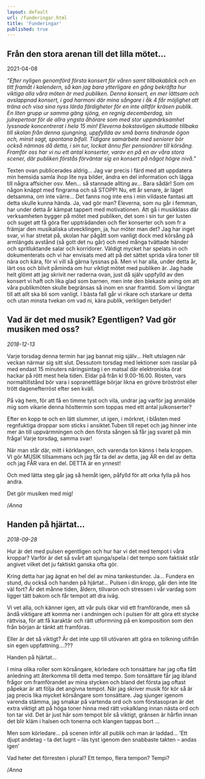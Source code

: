 ```yaml
---
layout: default
url: /funderingar.html
title: 'Funderingar'
published: true
---
```


## Från den stora arenan till det lilla mötet...
2021-04-08

_”Efter nyligen genomförd första konsert för våren samt tillbakablick och en titt framåt i kalendern, så kan jag bara ytterligare en gång bekräfta hur viktiga alla våra möten är med publiken. Denna konsert, en mer lättsam och avslappnad konsert, i god harmoni där mina sångare i åk 4 får möjlighet att träna och visa sina nyss lärda färdigheter för en inte alltför kräsen publik. En liten grupp ur samma gäng sjöng, en regnig decemberdag, sin julrepertoar för de allra yngsta åhörare som med stor uppmärksamhet lyssnade koncentrerat i hela 15 min! Eleverna bokstavligen skuttade tillbaka till skolan från denna sjungning, uppfyllda av små barns tindrande ögon och, minst sagt, spontana bifall.
Tidigare samarbete med seniorer bör också nämnas då detta, i sin tur, lockat ännu fler pensionärer till körsång.
Framför oss har vi nu ett antal konserter, varav en på en av våra stora scener, där publiken förstås förväntar sig en konsert på något högre nivå.”_

Texten ovan publicerades aldrig… Jag var precis i färd med att uppdatera min hemsida samla ihop lite nya bilder, ändra en del information och lägga till några affsicher osv.
Men… så stannade allting av… Bara sådär! Som om någon knäppt med fingrarna och så STOPP!
Nu, ett år senare, är läget detsamma, om inte värre… Det fanns nog inte ens i min vildaste fantasi att detta skulle kunna hända.
Ja, vad gör man? Eleverna, som nu går i femman, har under detta år kämpat tappert med motivationen. Att gå i musikklass där verksamheten bygger på mötet med publiken, det som i sin tur ger lusten och suget att få göra fler uppträdanden och fler konserter och som fr a främjar den musikaliska utvecklingen, ja, hur möter man det?
Jag har inget svar, vi har stretat på, skolan har pågått som vanligt dock med körsång på armlängds avstånd (så gott det nu går) och med många tvättade händer och spritluktande salar och korridorer. Väldigt mycket har spelats in och dokumenterats och vi har envisats med att på det sättet sprida våra toner till nära och kära, för vi vill så gärna lyssnas på.
Men vi har alla, under detta år, lärt oss och blivit påminda om hur viktigt mötet med publiken är. Jag hade helt glömt att jag skrivit ner raderna ovan, just då själv uppfylld av den konsert vi haft och lika glad som barnen, men inte den blekaste aning om att våra publikmöten skulle begränsas så inom en snar framtid.
Som vi längtar till att allt ska bli som vanligt. I bästa fall går vi rikare och starkare ur detta och utan minsta tvekan om vad ni, kära publik, verkligen betyder!



## Vad är det med musik? Egentligen? Vad gör musiken med oss?
*2018-12-13*

Varje torsdag denna termin har jag bannat mig själv... Helt utslagen när veckan närmar sig sitt slut. Dessutom torsdag med lektioner som rasslar på med endast 15 minuters näringsintag i en matsal där elektroniska örat hackar på rött mest hela tiden. Eldar på från kl 9.00-16.00. Rösten, vars normaltillstånd bör vara i sopranettläge börjar likna en grövre bröströst eller trött dagenefterröst efter sen kväll.

På väg hem, för att få en timme tyst och vila, undrar jag varför jag anmälde mig som vikarie denna hösttermin som toppas med ett antal julkonserter?

Efter en kopp te och en lätt slummer, ut igen, i mörkret, i blåsten med regnfuktiga droppar som sticks i ansiktet.Tuben till repet och jag hinner inte mer än till uppvärmningen och den första sången så får jag svaret på min fråga! Varje torsdag, samma svar!

När man står där, mitt i körklangen, och varenda ton känns i hela kroppen. VI gör MUSIK tillsammans och jag får ta del av detta, jag ÄR en del av detta och jag FÅR vara en del. DETTA är en ynnest!

Och med lätta steg går jag så hemåt igen, påfylld för att orka fylla på hos andra.

Det gör musiken med mig!

/_Anna_

## Handen på hjärtat...
*2018-09-28*

Hur är det med pulsen egentligen och hur har vi det med tempot i våra kroppar? 
Varför är det så svårt att sjunga/spela i det tempo som faktiskt står angivet vilket det ju faktiskt ganska ofta gör.

Kring detta har jag ägnat en hel del av mina tankestunder. Ja… Fundera en stund, du också och handen på hjärtat… Pulsen i din kropp, går den inte lite väl fort?  Är det månne tiden, åldern, tillvaron och stressen i vår vardag som ligger tätt bakom och får tempot att dra iväg.

Vi vet alla, och känner igen, att vår puls ökar vid ett framförande, men så ändå viktigare att komma ner i andningen och i pulsen för att göra ett stycke rättvisa, för att få karaktär och rätt utformning på en komposition som den från början är tänkt att framföras.

Eller är det så viktigt? Är det inte upp till utövaren att göra en tolkning utifrån sin egen uppfattning….???

Handen på hjärtat…

I mina olika roller som körsångare, körledare och tonsättare har jag ofta fått anledning att återkomma till detta med tempo. Som tonsättare får jag ibland frågor om framförandet av mina stycken och bland det första jag oftast påpekar är att följa det angivna tempot. 
När jag skriver musik för kör så är jag precis lika mycket körsångare som tonsättare. Jag sjunger igenom varenda stämma, jag smakar på vartenda ord och som förstasopran är det extra viktigt att på höga toner hinna med rätt vokalklang innan nästa ord och ton tar vid. Det är just här som tempot blir så viktigt, gränsen är hårfin innan det blir kläm i halsen och tonerna och klangen tappas bort …

Men som körledare… på scenen inför all publik och man är laddad… 
’Ett djupt andetag - ta det lugnt – läs tyst igenom den snabbaste takten – andas igen’

Vad heter det förresten i plural? Ett tempo, flera tempon? Tempi?

/_Anna_ 